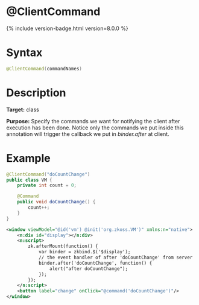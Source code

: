 # @ClientCommand
{% include version-badge.html version=8.0.0 %}

Syntax
======

```java
@ClientCommand(commandNames)
```

Description
===========

**Target:** class

**Purpose:** Specify the commands we want for notifying the client after execution has been done. Notice only the commands we put inside this annotation will trigger the callback we put in *binder.after* at client.

Example
=======

```java
@ClientCommand("doCountChange")
public class VM {
    private int count = 0;

    @Command
    public void doCountChange() {
        count++;
    }
}
```

```xml
<window viewModel="@id('vm') @init('org.zkoss.VM')" xmlns:n="native">
    <n:div id="display"></n:div>
    <n:script>
        zk.afterMount(function() {
            var binder = zkbind.$('$display');
            // the event handler of after 'doCountChange' from server
            binder.after('doCountChange', function() {
                alert("after doCountChange");
            });
        });
    </n:script>
    <button label="change" onClick="@command('doCountChange')"/>
</window>
```


